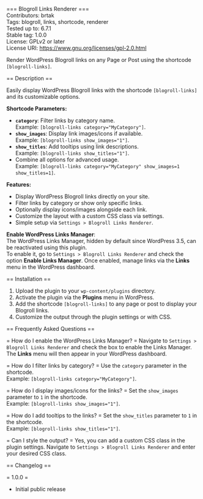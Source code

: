 === Blogroll Links Renderer ===  
Contributors: brtak  
Tags: blogroll, links, shortcode, renderer   
Tested up to: 6.7.1   
Stable tag: 1.0.0  
License: GPLv2 or later   
License URI: https://www.gnu.org/licenses/gpl-2.0.html    

Render WordPress Blogroll links on any Page or Post using the shortcode `[blogroll-links]`.

== Description ==

Easily display WordPress Blogroll links with the shortcode `[blogroll-links]` and its customizable options.

**Shortcode Parameters:**  
- **`category`**: Filter links by category name.  
  Example: `[blogroll-links category="MyCategory"]`.  
- **`show_images`**: Display link images/icons if available.  
  Example: `[blogroll-links show_images="1"]`.  
- **`show_titles`**: Add tooltips using link descriptions.  
  Example: `[blogroll-links show_titles="1"]`.  
- Combine all options for advanced usage.  
  Example: `[blogroll-links category="MyCategory" show_images=1 show_titles=1]`.

**Features:**  
- Display WordPress Blogroll links directly on your site.  
- Filter links by category or show only specific links.  
- Optionally display icons/images alongside each link.  
- Customize the layout with a custom CSS class via settings.  
- Simple setup via `Settings > Blogroll Links Renderer`.

**Enable WordPress Links Manager**:  
The WordPress Links Manager, hidden by default since WordPress 3.5, can be reactivated using this plugin.  
To enable it, go to `Settings > Blogroll Links Renderer` and check the option **Enable Links Manager**. Once enabled, manage links via the **Links** menu in the WordPress dashboard.

== Installation ==

1. Upload the plugin to your `wp-content/plugins` directory.  
2. Activate the plugin via the **Plugins** menu in WordPress.  
3. Add the shortcode `[blogroll-links]` to any page or post to display your Blogroll links.  
4. Customize the output through the plugin settings or with CSS.

== Frequently Asked Questions ==

= How do I enable the WordPress Links Manager? =
Navigate to `Settings > Blogroll Links Renderer` and check the box to enable the Links Manager. The **Links** menu will then appear in your WordPress dashboard.

= How do I filter links by category? =
Use the `category` parameter in the shortcode.  
Example: `[blogroll-links category="MyCategory"]`.

= How do I display images/icons for the links? =
Set the `show_images` parameter to `1` in the shortcode.  
Example: `[blogroll-links show_images="1"]`.

= How do I add tooltips to the links? =
Set the `show_titles` parameter to `1` in the shortcode.  
Example: `[blogroll-links show_titles="1"]`.

= Can I style the output? =
Yes, you can add a custom CSS class in the plugin settings. Navigate to `Settings > Blogroll Links Renderer` and enter your desired CSS class.

== Changelog ==

= 1.0.0 =
* Initial public release
